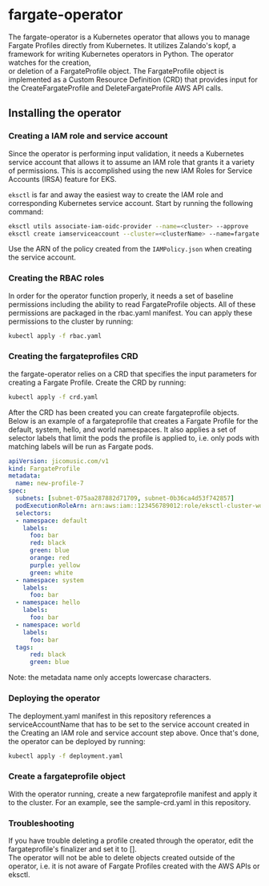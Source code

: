 # fargate-operator
The fargate-operator is a Kubernetes operator that allows you to manage Fargate Profiles directly from Kubernetes. 
It utilizes Zalando's kopf, a framework for writing Kubernetes operators in Python.  The operator watches for the creation,  
or deletion of a FargateProfile object.  The FargateProfile object is implemented as a Custom Resource Definition (CRD) 
that provides input for the CreateFargateProfile and DeleteFargateProfile AWS API calls.  

## Installing the operator

### Creating a IAM role and service account
Since the operator is performing input validation, it needs a Kubernetes service account that allows it to
assume an IAM role that grants it a variety of permissions.  This is accomplished using the new IAM 
Roles for Service Accounts (IRSA) feature for EKS.  

`eksctl` is far and away the easiest way to create the IAM role and corresponding Kubernetes service account.  Start by
running the following command: 

```bash
eksctl utils associate-iam-oidc-provider --name=<cluster> --approve
eksctl create iamserviceaccount --cluster=<clusterName> --name=fargate --namespace=default --attach-policy-arn=<policyARN>
```

Use the ARN of the policy created from the `IAMPolicy.json` when creating the service account. 

### Creating the RBAC roles
In order for the operator function properly, it needs a set of baseline permissions including the ability to read FargateProfile 
objects. All of these permissions are packaged in the rbac.yaml manifest. 
You can apply these permissions to the cluster by running:

```bash
kubectl apply -f rbac.yaml
```

### Creating the fargateprofiles CRD
the fargate-operator relies on a CRD that specifies the input parameters for creating a Fargate Profile. 
Create the CRD by running:

```bash
kubectl apply -f crd.yaml 
```

After the CRD has been created you can create fargateprofile objects. Below is an example of a fargateprofile that creates
a Fargate Profile for the default, system, hello, and world namespaces.  It also applies a set of selector labels that limit
the pods the profile is applied to, i.e. only pods with matching labels will be run as Fargate pods.  

```yaml
apiVersion: jicomusic.com/v1
kind: FargateProfile
metadata:
  name: new-profile-7
spec:
  subnets: [subnet-075aa287882d71709, subnet-0b36ca4d53f742857]
  podExecutionRoleArn: arn:aws:iam::123456789012:role/eksctl-cluster-workshop-cl-FargatePodExecutionRole-ZBZNZ6OBYOHE
  selectors:
  - namespace: default
    labels:
      foo: bar
      red: black
      green: blue
      orange: red
      purple: yellow
      green: white
  - namespace: system
    labels:
      foo: bar
  - namespace: hello
    labels:
      foo: bar
  - namespace: world
    labels:
      foo: bar
  tags:
      red: black
      green: blue
```
Note: the metadata name only accepts lowercase characters.

### Deploying the operator
The deployment.yaml manifest in this repository references a serviceAccountName that has to be set to the service account created 
in the Creating an IAM role and service account step above.  Once that's done, the operator can be deployed by running:

```bash
kubectl apply -f deployment.yaml 
```

### Create a fargateprofile object
With the operator running, create a new fargateprofile manifest and apply it to the cluster. For an example, see the sample-crd.yaml 
in this repository.

### Troubleshooting
If you have trouble deleting a profile created through the operator, edit the fargateprofile's finalizer and set it to [].  
The operator will not be able to delete objects created outside of the operator, i.e. it is not aware of Fargate Profiles created with the AWS APIs or eksctl. 
